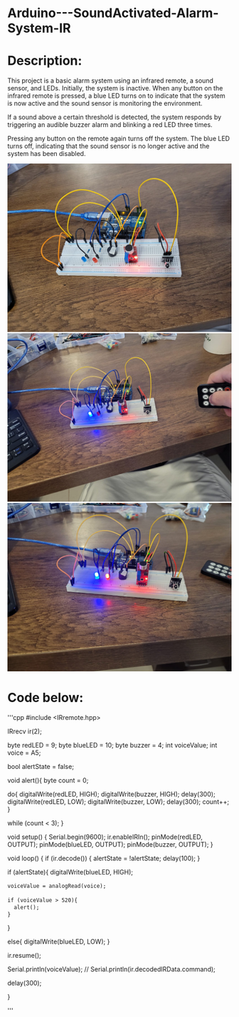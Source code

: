 # Arduino---SoundActivated-Alarm-System-IR

# Description:
This project is a basic alarm system using an infrared remote, a sound sensor, and LEDs. Initially, the system is inactive. When any button on the infrared remote is pressed, a blue LED turns on to indicate that the system is now active and the sound sensor is monitoring the environment.

If a sound above a certain threshold is detected, the system responds by triggering an audible buzzer alarm and blinking a red LED three times.

Pressing any button on the remote again turns off the system. The blue LED turns off, indicating that the sound sensor is no longer active and the system has been disabled.


![img1](arduino_project_alarm_IR_voice_sensor_PART1.jpg)
![img1](arduino_project_alarm_IR_voice_sensor_PART2.jpg)
![img1](arduino_project_alarm_IR_voice_sensor_PART3.jpg)


# Code below:
'''cpp
#include <IRremote.hpp>

IRrecv ir(2);


byte redLED = 9;
byte blueLED = 10;
byte buzzer = 4;
int voiceValue;
int voice = A5;


bool alertState = false;


void alert(){
  byte count = 0;

  do{
    digitalWrite(redLED, HIGH);
    digitalWrite(buzzer, HIGH);
    delay(300);
    digitalWrite(redLED, LOW);
    digitalWrite(buzzer, LOW);
    delay(300);
    count++;
  }

  while (count < 3);
}


void setup() {
  Serial.begin(9600);
  ir.enableIRIn();
  pinMode(redLED, OUTPUT);
  pinMode(blueLED, OUTPUT);
  pinMode(buzzer, OUTPUT);
}

void loop() {
  if (ir.decode()) {
    alertState = !alertState;
    delay(100);
  }

  if (alertState){
    digitalWrite(blueLED, HIGH);

    voiceValue = analogRead(voice);

    if (voiceValue > 520){
      alert();
    }

  }

  else{
    digitalWrite(blueLED, LOW);
  }

  

  ir.resume();

  Serial.println(voiceValue);
  // Serial.println(ir.decodedIRData.command);

  delay(300);

}

'''
